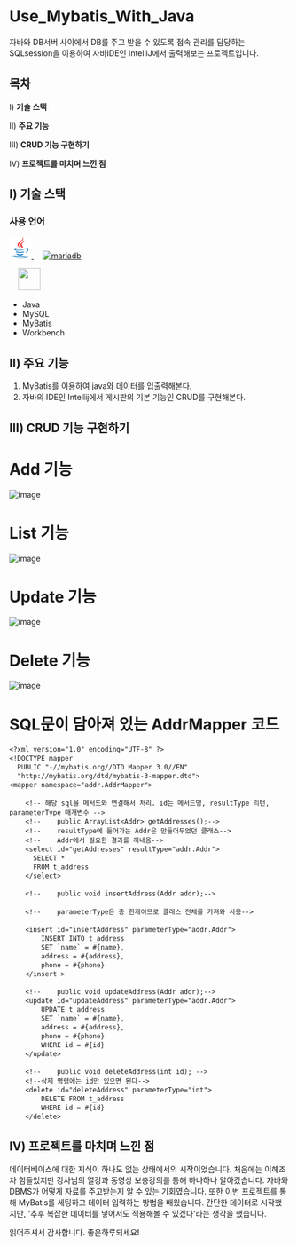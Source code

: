 # Use_Mybatis_With_Java

자바와 DB서버 사이에서 DB를 주고 받을 수 있도록 접속 관리를 담당하는 SQLsession을 이용하여 자바IDE인 IntelliJ에서 출력해보는 프로젝트입니다.
 
## 목차

Ⅰ) **기술 스택**

Ⅱ) **주요 기능**

Ⅲ) **CRUD 기능 구현하기**

Ⅳ) **프로젝트를 마치며 느낀 점**


## Ⅰ) 기술 스택

### 사용 언어

<p align="left"> <a href="https://www.java.com" target="_blank" rel="noreferrer"> <img src="https://raw.githubusercontent.com/devicons/devicon/master/icons/java/java-original.svg" alt="java" width="40" height="40"/> </a> &nbsp;&nbsp;&nbsp;
<a href="https://mariadb.org/" target="_blank" rel="noreferrer"> <img src="https://www.vectorlogo.zone/logos/mariadb/mariadb-icon.svg" alt="mariadb" width="40" height="40"/> </a> </p> &nbsp;&nbsp;&nbsp;
<a href="https://mybatis.org/" target="_blank" rel="noreferrer"> <img src="https://t1.daumcdn.net/cfile/tistory/9961453359A449F403 alt="mybatis" width="40" height="40"/> </a> </p>


- Java
- MySQL
- MyBatis
- Workbench


## Ⅱ) 주요 기능

1. MyBatis를 이용하여 java와 데이터를 입출력해본다.
2. 자바의 IDE인 Intellij에서 게시판의 기본 기능인 CRUD를 구현해본다.

## Ⅲ) CRUD 기능 구현하기
# Add 기능
![image](https://github.com/Jincheol-11/Use_Mybatis_With_Java/assets/145963704/5f37aaf5-cca4-45ee-a277-c72e6b563acb)

# List 기능
![image](https://github.com/Jincheol-11/Use_Mybatis_With_Java/assets/145963704/807c3419-a540-4958-b5e4-928371e91b10)

# Update 기능
![image](https://github.com/Jincheol-11/Use_Mybatis_With_Java/assets/145963704/be351eec-9e7b-472c-ac36-690eff6eda81)

# Delete 기능
![image](https://github.com/Jincheol-11/Use_Mybatis_With_Java/assets/145963704/29065c0c-89a7-4b27-bf89-5847e6e5cddb)

# SQL문이 담아져 있는 AddrMapper 코드
```
<?xml version="1.0" encoding="UTF-8" ?>
<!DOCTYPE mapper
  PUBLIC "-//mybatis.org//DTD Mapper 3.0//EN"
  "http://mybatis.org/dtd/mybatis-3-mapper.dtd">
<mapper namespace="addr.AddrMapper">

	<!-- 해당 sql을 메서드와 연결해서 처리. id는 메서드명, resultType 리턴, parameterType 매개변수 -->
	<!--	public ArrayList<Addr> getAddresses();-->
	<!--	resultType에 들어가는 Addr은 만들어두었던 클래스-->
	<!--	Addr에서 필요한 결과를 꺼내옴-->
    <select id="getAddresses" resultType="addr.Addr">
      SELECT *
      FROM t_address
    </select>

	<!--	public void insertAddress(Addr addr);-->

	<!--	parameterType은 총 한개이므로 클래스 전체를 가져와 사용-->

    <insert id="insertAddress" parameterType="addr.Addr">
    	INSERT INTO t_address
    	SET `name` = #{name},
    	address = #{address},
    	phone = #{phone}
    </insert >

	<!--	public void updateAddress(Addr addr);-->
	<update id="updateAddress" parameterType="addr.Addr">
  		UPDATE t_address
  		SET `name` = #{name},
    	address = #{address},
    	phone = #{phone}
    	WHERE id = #{id}
  	</update>

	<!--	public void deleteAddress(int id); -->
	<!--삭제 명령에는 id만 있으면 된다-->
	<delete id="deleteAddress" parameterType="int">
  		DELETE FROM t_address
  		WHERE id = #{id}
  	</delete>
```
</mapper>

## Ⅳ) 프로젝트를 마치며 느낀 점

데이터베이스에 대한 지식이 하나도 없는 상태에서의 시작이었습니다. 처음에는 이해조차 힘들었지만 강사님의 열강과 동영상 보충강의를 통해 하나하나 알아갔습니다.
자바와 DBMS가 어떻게 자료를 주고받는지 알 수 있는 기회였습니다. 또한 이번 프로젝트를 통해 MyBatis를 세팅하고 데이터 입력하는 방법을 배웠습니다.
간단한 데이터로 시작했지만, '추후 복잡한 데이터를 넣어서도 적용해볼 수 있겠다'라는 생각을 했습니다.

읽어주셔서 감사합니다. 좋은하루되세요!
